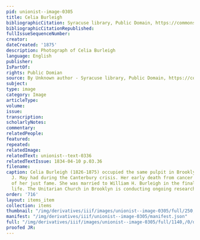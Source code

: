 ```yaml
---
pid: unionist--image-0305
title: Celia Burleigh
bibliographicCitation: Syracuse library, Public Domain, https://commons.wikimedia.org/w/index.php?curid=65855300
bibliographicCitationRepublished: 
fullIssueSequenceNumber: 
creator: 
dateCreated: '1875'
description: Photograph of Celia Burleigh
language: English
publisher: 
IsPartOf: 
rights: Public Domian
source: By Unknown author - Syracuse library, Public Domain, https://commons.wikimedia.org/w/index.php?curid=65855300
subject: 
type: image
category: Image
articleType: 
volume: 
issue: 
transcription: 
scholarlyNotes: 
commentary: 
relatedPeople: 
featured: 
repeated: 
relatedImage: 
relatedText: unionist--text-0336
relatedTextIssue: 1834-04-10 p.03.36
filename: 
caption: Celia Burleigh (1826-1875) occupied the same pulpit in Brooklyn (CT) as Samuel
  J. May had during the Canterbury crisis. Her early death from cancer deprived her
  of her just fame. She was married to William H. Burleigh in the final years of his
  life. The Unitarian Church in Brooklyn is conducting ongoing research into her life.
order: '716'
layout: items_item
collection: items
thumbnail: "/img/derivatives/iiif/images/unionist--image-0305/full/250,/0/default.jpg"
manifest: "/img/derivatives/iiif/unionist--image-0305/manifest.json"
full: "/img/derivatives/iiif/images/unionist--image-0305/full/1140,/0/default.jpg"
proofed JR: 
---
```

